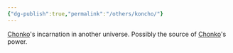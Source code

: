 ```yaml
---
{"dg-publish":true,"permalink":"/others/koncho/"}
---
```


[Chonko](../Mythsecure-Organization/Hunters/Chonko.md)'s incarnation in another universe. Possibly the source of [Chonko](../Mythsecure-Organization/Hunters/Chonko.md)'s power.